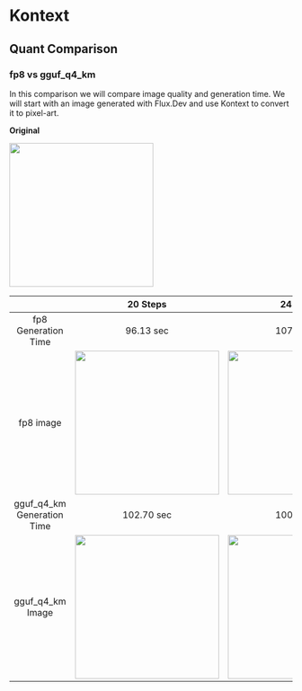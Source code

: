 # Kontext

## Quant Comparison
### fp8 vs gguf_q4_km
In this comparison we will compare image quality and generation time. We will start with an image generated with Flux.Dev and use Kontext to convert it to pixel-art.

____Original____

<img src="https://github.com/Baratan-creates/-image-generation-tables/blob/main/Image-Generation\Kontext\original.png?raw=true" width="256">

| | 20 Steps | 24 Steps | 28 Steps |
|:-:|:-:|:-:|:-:|
| fp8 Generation Time | 96.13 sec | 107.94 sec | 2.08 min |
| fp8 image | <img src="https://github.com/Baratan-creates/-image-generation-tables/blob/main/Image-Generation\Kontext\fp820.png?raw=true" width="256"> | <img src="https://github.com/Baratan-creates/-image-generation-tables/blob/main/Image-Generation\Kontext\fp824.png?raw=true" width="256"> | <img src="https://github.com/Baratan-creates/-image-generation-tables/blob/main/Image-Generation\Kontext\fp828.png?raw=true" width="256"> |
| gguf_q4_km Generation Time | 102.70 sec | 100.22 sec| 118.02 sec | 
| gguf_q4_km Image | <img src="https://github.com/Baratan-creates/-image-generation-tables/blob/main/Image-Generation\Kontext\q420.png?raw=true" width="256"> | <img src="https://github.com/Baratan-creates/-image-generation-tables/blob/main/Image-Generation\Kontext\q424.png?raw=true" width="256"> | <img src="https://github.com/Baratan-creates/-image-generation-tables/blob/main/Image-Generation\Kontext\q428.png?raw=true" width="256"> |

